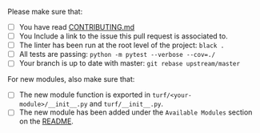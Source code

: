 Please make sure that:

- [ ] You have read [CONTRIBUTING.md](../CONTRIBUTING.md)
- [ ] You Include a link to the issue this pull request is associated to.
- [ ] The linter has been run at the root level of the project: `black .`
- [ ] All tests are passing: `python -m pytest --verbose --cov=./` 
- [ ] Your branch is up to date with master: `git rebase upstream/master`

For new modules, also make sure that:

- [ ] The new module function is exported in `turf/<your-module>/__init__.py` and `turf/__init__.py`.
- [ ] The new module has been added under the `Available Modules` section on the [README](../README.md).

